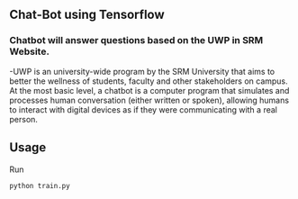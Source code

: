 ## Chat-Bot using Tensorflow
<h3>Chatbot will answer questions based on the UWP in SRM Website.</h3>
-UWP is an university-wide program by the SRM University that aims to better the wellness of students, faculty and other stakeholders on campus.
At the most basic level, a chatbot is a computer program that simulates and processes human conversation (either written or spoken), allowing humans to interact with digital devices as if they were communicating with a real person.


## Usage
Run
```console
python train.py
```
